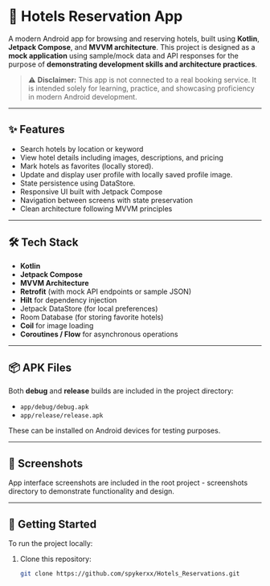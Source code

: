 # 🏨 Hotels Reservation App

A modern Android app for browsing and reserving hotels, built using **Kotlin**, **Jetpack Compose**, and **MVVM architecture**. This project is designed as a **mock application** using sample/mock data and API responses for the purpose of **demonstrating development skills and architecture practices**.

> ⚠️ **Disclaimer:** This app is not connected to a real booking service. It is intended solely for learning, practice, and showcasing proficiency in modern Android development.

---

## ✨ Features

- Search hotels by location or keyword
- View hotel details including images, descriptions, and pricing
- Mark hotels as favorites (locally stored).
- Update and display user profile with locally saved profile image.
- State persistence using DataStore.
- Responsive UI built with Jetpack Compose
- Navigation between screens with state preservation
- Clean architecture following MVVM principles

---

## 🛠 Tech Stack

- **Kotlin**
- **Jetpack Compose**
- **MVVM Architecture**
- **Retrofit** (with mock API endpoints or sample JSON)
- **Hilt** for dependency injection
- Jetpack DataStore (for local preferences)
- Room Database (for storing favorite hotels)
- **Coil** for image loading
- **Coroutines / Flow** for asynchronous operations

---

## 📦 APK Files

Both **debug** and **release** builds are included in the project directory:
- `app/debug/debug.apk`
- `app/release/release.apk`

These can be installed on Android devices for testing purposes.

---

## 📸 Screenshots

App interface screenshots are included in the root project - screenshots directory to demonstrate functionality and design.

---

## 🚀 Getting Started

To run the project locally:

1. Clone this repository:
   ```bash
   git clone https://github.com/spykerxx/Hotels_Reservations.git
